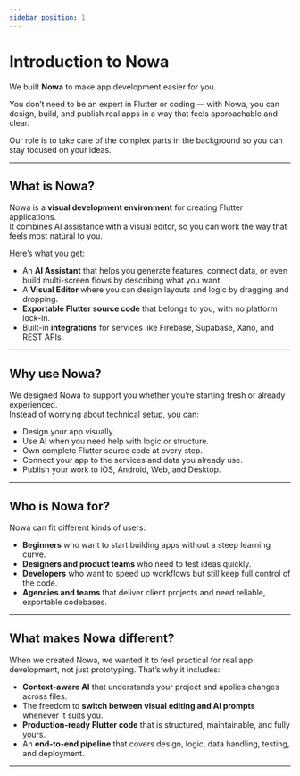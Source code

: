 ```yaml
---
sidebar_position: 1
---
```


# Introduction to Nowa

We built **Nowa** to make app development easier for you.  

You don’t need to be an expert in Flutter or coding — with Nowa, you can design, build, and publish real apps in a way that feels approachable and clear.  

Our role is to take care of the complex parts in the background so you can stay focused on your ideas.  

---

## What is Nowa?

Nowa is a **visual development environment** for creating Flutter applications.  
It combines AI assistance with a visual editor, so you can work the way that feels most natural to you.  

Here’s what you get:  

- An **AI Assistant** that helps you generate features, connect data, or even build multi-screen flows by describing what you want.  
- A **Visual Editor** where you can design layouts and logic by dragging and dropping.  
- **Exportable Flutter source code** that belongs to you, with no platform lock-in.  
- Built-in **integrations** for services like Firebase, Supabase, Xano, and REST APIs.  

---

## Why use Nowa?

We designed Nowa to support you whether you’re starting fresh or already experienced.  
Instead of worrying about technical setup, you can:  

- Design your app visually.  
- Use AI when you need help with logic or structure.  
- Own complete Flutter source code at every step.  
- Connect your app to the services and data you already use.  
- Publish your work to iOS, Android, Web, and Desktop.  

---

## Who is Nowa for?

Nowa can fit different kinds of users:  

- **Beginners** who want to start building apps without a steep learning curve.  
- **Designers and product teams** who need to test ideas quickly.  
- **Developers** who want to speed up workflows but still keep full control of the code.  
- **Agencies and teams** that deliver client projects and need reliable, exportable codebases.  

---

## What makes Nowa different?

When we created Nowa, we wanted it to feel practical for real app development, not just prototyping. That’s why it includes:  

- **Context-aware AI** that understands your project and applies changes across files.  
- The freedom to **switch between visual editing and AI prompts** whenever it suits you.  
- **Production-ready Flutter code** that is structured, maintainable, and fully yours.  
- An **end-to-end pipeline** that covers design, logic, data handling, testing, and deployment.  

---
